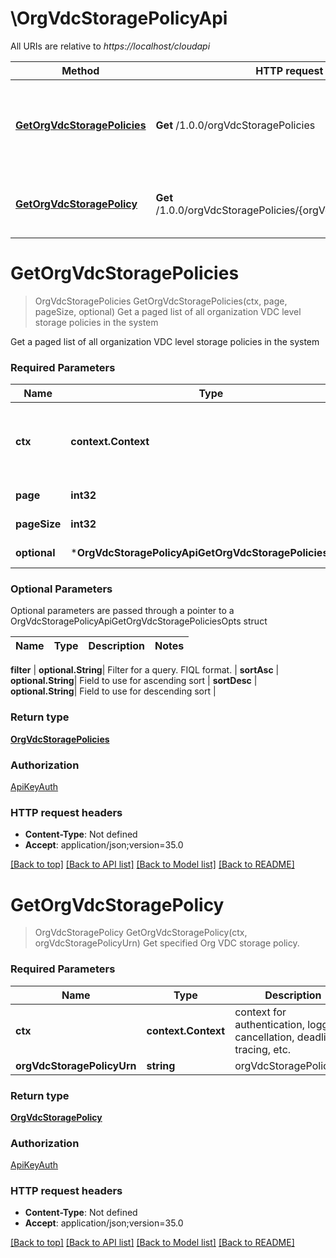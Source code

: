 # \OrgVdcStoragePolicyApi

All URIs are relative to *https://localhost/cloudapi*

Method | HTTP request | Description
------------- | ------------- | -------------
[**GetOrgVdcStoragePolicies**](OrgVdcStoragePolicyApi.md#GetOrgVdcStoragePolicies) | **Get** /1.0.0/orgVdcStoragePolicies | Get a paged list of all organization VDC level storage policies in the system
[**GetOrgVdcStoragePolicy**](OrgVdcStoragePolicyApi.md#GetOrgVdcStoragePolicy) | **Get** /1.0.0/orgVdcStoragePolicies/{orgVdcStoragePolicyUrn} | Get specified Org VDC storage policy.


# **GetOrgVdcStoragePolicies**
> OrgVdcStoragePolicies GetOrgVdcStoragePolicies(ctx, page, pageSize, optional)
Get a paged list of all organization VDC level storage policies in the system

Get a paged list of all organization VDC level storage policies in the system 

### Required Parameters

Name | Type | Description  | Notes
------------- | ------------- | ------------- | -------------
 **ctx** | **context.Context** | context for authentication, logging, cancellation, deadlines, tracing, etc.
  **page** | **int32**| Page to fetch, zero offset. | [default to 1]
  **pageSize** | **int32**| Results per page to fetch. | [default to 25]
 **optional** | ***OrgVdcStoragePolicyApiGetOrgVdcStoragePoliciesOpts** | optional parameters | nil if no parameters

### Optional Parameters
Optional parameters are passed through a pointer to a OrgVdcStoragePolicyApiGetOrgVdcStoragePoliciesOpts struct

Name | Type | Description  | Notes
------------- | ------------- | ------------- | -------------


 **filter** | **optional.String**| Filter for a query.  FIQL format. | 
 **sortAsc** | **optional.String**| Field to use for ascending sort | 
 **sortDesc** | **optional.String**| Field to use for descending sort | 

### Return type

[**OrgVdcStoragePolicies**](OrgVdcStoragePolicies.md)

### Authorization

[ApiKeyAuth](../README.md#ApiKeyAuth)

### HTTP request headers

 - **Content-Type**: Not defined
 - **Accept**: application/json;version=35.0

[[Back to top]](#) [[Back to API list]](../README.md#documentation-for-api-endpoints) [[Back to Model list]](../README.md#documentation-for-models) [[Back to README]](../README.md)

# **GetOrgVdcStoragePolicy**
> OrgVdcStoragePolicy GetOrgVdcStoragePolicy(ctx, orgVdcStoragePolicyUrn)
Get specified Org VDC storage policy.

### Required Parameters

Name | Type | Description  | Notes
------------- | ------------- | ------------- | -------------
 **ctx** | **context.Context** | context for authentication, logging, cancellation, deadlines, tracing, etc.
  **orgVdcStoragePolicyUrn** | **string**| orgVdcStoragePolicyUrn | 

### Return type

[**OrgVdcStoragePolicy**](OrgVdcStoragePolicy.md)

### Authorization

[ApiKeyAuth](../README.md#ApiKeyAuth)

### HTTP request headers

 - **Content-Type**: Not defined
 - **Accept**: application/json;version=35.0

[[Back to top]](#) [[Back to API list]](../README.md#documentation-for-api-endpoints) [[Back to Model list]](../README.md#documentation-for-models) [[Back to README]](../README.md)

